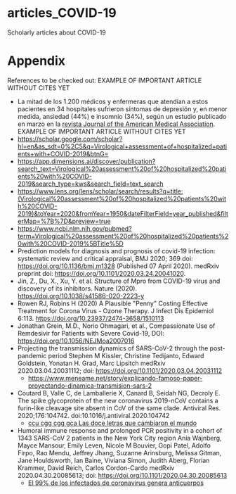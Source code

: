 # articles_COVID-19
Scholarly articles about COVID-19

# Appendix
References to be checked out: EXAMPLE OF IMPORTANT ARTICLE WITHOUT CITES YET
* La mitad de los 1.200 médicos y enfermeras que atendían a estos pacientes en 34 hospitales 
sufrieron síntomas de depresión y, en menor medida, ansiedad (44%) e insomnio (34%), 
según un estudio publicado en marzo en la [revista Journal of the American Medical Association](https://jamanetwork.com/journals/jamanetworkopen/fullarticle/2763229).
EXAMPLE OF IMPORTANT ARTICLE WITHOUT CITES YET
* https://scholar.google.com/scholar?hl=en&as_sdt=0%2C5&q=Virological+assessment+of+hospitalized+patients+with+COVID-2019&btnG=
* https://app.dimensions.ai/discover/publication?search_text=Virological%20assessment%20of%20hospitalized%20patients%20with%20COVID-2019&search_type=kws&search_field=text_search
* https://www.lens.org/lens/scholar/search/results?q=title:(Virological%20assessment%20of%20hospitalized%20patients%20with%20COVID-2019)&toYear=2020&fromYear=1950&dateFilterField=year_published&filterMap=%7B%7D&preview=true
* https://www.ncbi.nlm.nih.gov/pubmed?term=Virological%20assessment%20of%20hospitalized%20patients%20with%20COVID-2019%5BTitle%5D
* Prediction models for diagnosis and prognosis of covid-19 infection: systematic review and critical appraisal,
BMJ 2020; 369 doi: https://doi.org/10.1136/bmj.m1328 (Published 07 April 2020). medRxiv preprint doi: https://doi.org/10.1101/2020.03.24.20041020.
* Jin, Z., Du, X., Xu, Y. et al. Structure of Mpro from COVID-19 virus and discovery of its inhibitors. Nature (2020). https://doi.org/10.1038/s41586-020-2223-y
* Rowen RJ, Robins H (2020) A Plausible "Penny" Costing Effective Treatment for Corona Virus - Ozone Therapy. J Infect Dis Epidemiol 6:113. https://doi.org/10.23937/2474-3658/1510113
* Jonathan Grein, M.D., Norio Ohmagari, et al., Compassionate Use of Remdesivir for Patients with Severe Covid-19,
DOI: https://doi.org/10.1056/NEJMoa2007016
* Projecting the transmission dynamics of SARS-CoV-2 through the post-pandemic period
Stephen M Kissler, Christine Tedijanto, Edward Goldstein, Yonatan H. Grad, Marc Lipsitch
medRxiv 2020.03.04.20031112; doi: https://doi.org/10.1101/2020.03.04.20031112
   * https://www.meneame.net/story/explicando-famoso-paper-proyectando-dinamica-transmision-sars-2
* Coutard B, Valle C, de Lamballerie X, Canard B, Seidah NG, Decroly E. The spike glycoprotein of the new coronavirus 2019-nCoV contains a furin-like cleavage site absent in CoV of the same clade. Antiviral Res. 2020;176:104742. doi:10.1016/j.antiviral.2020.104742
   * [ccu cgg cgg gca
Las doce letras que cambiaron el mundo](https://elpais.com/elpais/2020/05/09/ciencia/1589059080_203445.html)
* Humoral immune response and prolonged PCR positivity in a cohort of 1343 SARS-CoV 2 patients in the New York City region
Ania Wajnberg, Mayce Mansour, Emily Leven, Nicole M Bouvier, Gopi Patel, Adolfo Firpo, Rao Mendu, Jeffrey Jhang, Suzanne Arinsburg, Melissa Gitman, Jane Houldsworth, Ian Baine, Viviana Simon, Judith Aberg, Florian Krammer, David Reich, Carlos Cordon-Cardo
medRxiv 2020.04.30.20085613; doi: https://doi.org/10.1101/2020.04.30.20085613
   * [El 99% de los infectados de coronavirus genera anticuerpos](https://elpais.com/ciencia/2020-05-14/el-99-de-infectados-de-coronavirus-genera-anticuerpos.html)
